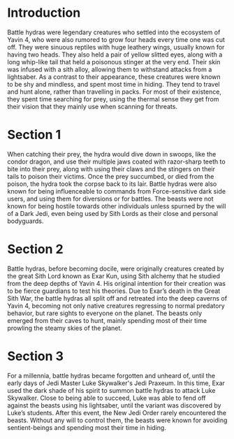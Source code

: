# Introduction

Battle hydras were legendary creatures who settled into the ecosystem of Yavin 4, who were also rumored to grow four heads every time one was cut off.
They were sinuous reptiles with huge leathery wings, usually known for having two heads.
They also held a pair of yellow slitted eyes, along with a long whip-like tail that held a poisonous stinger at the very end.
Their skin was infused with a sith alloy, allowing them to withstand attacks from a lightsaber.
As a contrast to their appearance, these creatures were known to be shy and mindless, and spent most time in hiding.
They tend to travel and hunt alone, rather than travelling in packs.
For most of their existence, they spent time searching for prey, using the thermal sense they get from their vision that they mainly use when scanning for threats.

# Section 1

When catching their prey, the hydra would dive down in swoops, like the condor dragon, and use their multiple jaws coated with razor-sharp teeth to bite into their prey, along with using their claws and the stingers on their tails to poison their victims.
Once the prey succumbed, or died from the poison, the hydra took the corpse back to its lair.
Battle hydras were also known for being influenceable to commands from Force-sensitive dark side users, and using them for diversions or for battles.
The beasts were not known for being hostile towards other individuals unless spurned by the will of a Dark Jedi, even being used by Sith Lords as their close and personal bodyguards.

# Section 2

Battle hydras, before becoming docile, were originally creatures created by the great Sith Lord known as Exar Kun, using Sith alchemy that he studied from the deep depths of Yavin 4.
His original intention for their creation was to be fierce guardians to test his theories.
Due to Exar’s death in the Great Sith War, the battle hydras all split off and retreated into the deep caverns of Yavin 4, becoming not only native creatures regressing to normal predatory behavior, but rare sights to everyone on the planet.
The beasts only emerged from their caves to hunt, mainly spending most of their time prowling the steamy skies of the planet.

# Section 3

For a millennia, battle hydras became forgotten and unheard of, until the early days of Jedi Master Luke Skywalker's Jedi Praxeum.
In this time, Exar used the dark shade of his spirit to summon battle hydras to attack Luke Skywalker.
Close to being able to succeed, Luke was able to fend off against the beasts using his lightsaber, until the variant was discovered by Luke’s students.
After this event, the New Jedi Order rarely encountered the beasts.
Without any will to control them, the beasts were known for avoiding sentient-beings and spending most their time in hiding.
